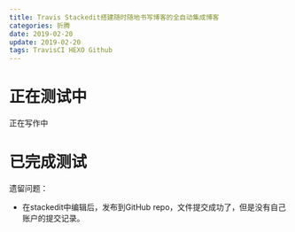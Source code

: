 ```yaml
---
title: Travis Stackedit搭建随时随地书写博客的全自动集成博客
categories: 折腾
date: 2019-02-20
update: 2019-02-20
tags: TravisCI HEXO Github
---
```



# 正在测试中
正在写作中

# 已完成测试
遗留问题：
- 在stackedit中编辑后，发布到GitHub repo，文件提交成功了，但是没有自己账户的提交记录。
<!--stackedit_data:
eyJoaXN0b3J5IjpbMTgyMjU1MzM2OF19
-->